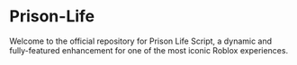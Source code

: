# Prison-Life
Welcome to the official repository for Prison Life Script, a dynamic and fully-featured enhancement for one of the most iconic Roblox experiences. 
